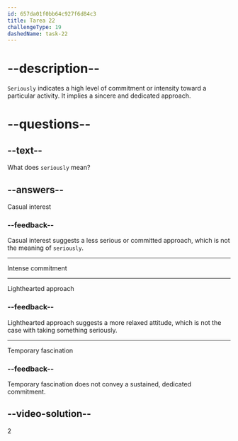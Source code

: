 ```yaml
---
id: 657da01f0bb64c927f6d84c3
title: Tarea 22
challengeType: 19
dashedName: task-22
---
```


# --description--

`Seriously` indicates a high level of commitment or intensity toward a particular activity. It implies a sincere and dedicated approach.

# --questions--

## --text--

What does `seriously` mean?

## --answers--

Casual interest

### --feedback--

Casual interest suggests a less serious or committed approach, which is not the meaning of `seriously`.

---

Intense commitment

---

Lighthearted approach

### --feedback--

Lighthearted approach suggests a more relaxed attitude, which is not the case with taking something seriously.

---

Temporary fascination

### --feedback--

Temporary fascination does not convey a sustained, dedicated commitment.

## --video-solution--

2
